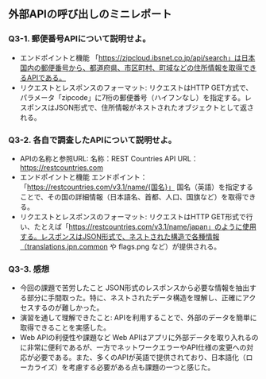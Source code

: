 ## 外部APIの呼び出しのミニレポート
### Q3-1. 郵便番号APIについて説明せよ。
* エンドポイントと機能
  「https://zipcloud.ibsnet.co.jp/api/search」は日本国内の郵便番号から、都道府県、市区町村、町域などの住所情報を取得できるAPIである。
* リクエストとレスポンスのフォーマット:
  リクエストはHTTP GET方式で、パラメータ「zipcode」に7桁の郵便番号（ハイフンなし）を指定する。レスポンスはJSON形式で、住所情報がネストされたオブジェクトとして返される。
### Q3-2. 各自で調査したAPIについて説明せよ。
* APIの名称と参照URL:
名称：REST Countries API
URL： https://restcountries.com
* エンドポイントと機能
エンドポイント：「https://restcountries.com/v3.1/name/{国名}」
国名（英語）を指定することで、その国の詳細情報（日本語名、首都、人口、国旗など）を取得できる。
* リクエストとレスポンスのフォーマット:
 リクエストはHTTP GET形式で行い、たとえば「https://restcountries.com/v3.1/name/japan」のように使用する。レスポンスはJSON形式で、ネストされた構造で各種情報（translations.jpn.common や flags.png など）が提供される。
### Q3-3. 感想
* 今回の課題で苦労したこと
  JSON形式のレスポンスから必要な情報を抽出する部分に手間取った。特に、ネストされたデータ構造を理解し、正確にアクセスするのが難しかった。
* 演習を通して理解できたこと:
  APIを利用することで、外部のデータを簡単に取得できることを実感した。
* Web APIの利便性や課題など
Web APIはアプリに外部データを取り入れるのに非常に便利であるが、一方でネットワークエラーやAPI仕様の変更への対応が必要である。また、多くのAPIが英語で提供されており、日本語化（ローカライズ）を考慮する必要がある点も課題の一つと感じた。
